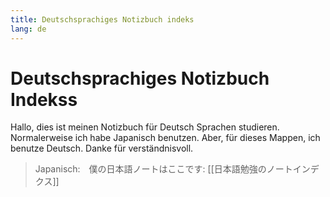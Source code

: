 ```yaml
---
title: Deutschsprachiges Notizbuch indeks
lang: de
---
```


# Deutschsprachiges Notizbuch Indekss
Hallo, dies ist meinen Notizbuch für Deutsch Sprachen studieren. Normalerweise ich habe Japanisch benutzen. Aber, für dieses Mappen, ich benutze Deutsch. Danke für verständnisvoll.
> Japanisch:　僕の日本語ノートはここです: [[日本語勉強のノートインデクス]]

